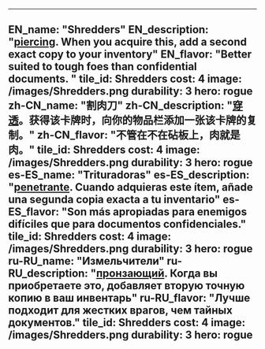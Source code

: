 ---

EN_name: "Shredders"
EN_description: "<u>piercing</u>. When you acquire this, add a second exact copy to your inventory"
EN_flavor: "Better suited to tough foes than confidential documents. "
tile_id: Shredders
cost: 4
image: /images/Shredders.png
durability: 3
hero: rogue
zh-CN_name: "割肉刀"
zh-CN_description: "<u>穿透</u>。获得该卡牌时，向你的物品栏添加一张该卡牌的复制。"
zh-CN_flavor: "不管在不在砧板上，肉就是肉。"
tile_id: Shredders
cost: 4
image: /images/Shredders.png
durability: 3
hero: rogue
es-ES_name: "Trituradoras"
es-ES_description: "<u>penetrante</u>. Cuando adquieras este ítem, añade una segunda copia exacta a tu inventario"
es-ES_flavor: "Son más apropiadas para enemigos difíciles que para documentos confidenciales."
tile_id: Shredders
cost: 4
image: /images/Shredders.png
durability: 3
hero: rogue
ru-RU_name: "Измельчители"
ru-RU_description: "<u>пронзающий</u>. Когда вы приобретаете это, добавляет вторую точную копию в ваш инвентарь"
ru-RU_flavor: "Лучше подходит для жестких врагов, чем тайных документов."
tile_id: Shredders
cost: 4
image: /images/Shredders.png
durability: 3
hero: rogue
---
